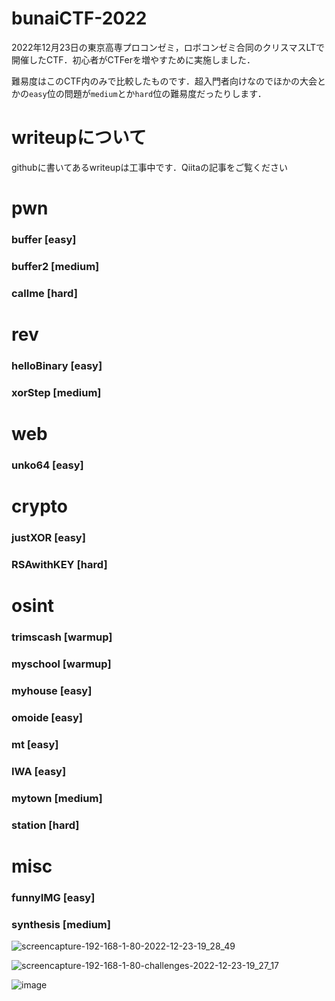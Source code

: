 # bunaiCTF-2022
2022年12月23日の東京高専プロコンゼミ，ロボコンゼミ合同のクリスマスLTで開催したCTF．初心者がCTFerを増やすために実施しました．


難易度はこのCTF内のみで比較したものです．超入門者向けなのでほかの大会とかの`easy`位の問題が`medium`とか`hard`位の難易度だったりします．

# writeupについて
githubに書いてあるwriteupは工事中です．Qiitaの記事をご覧ください

# pwn
### buffer [easy]
### buffer2 [medium]
### callme [hard]
# rev
### helloBinary [easy]
### xorStep [medium]
# web
### unko64 [easy]
# crypto
### justXOR [easy]
### RSAwithKEY [hard]
# osint
### trimscash [warmup]
### myschool [warmup]
### myhouse [easy]
### omoide [easy]
### mt [easy]
### IWA [easy]
### mytown [medium]
### station [hard]
# misc
### funnyIMG [easy]
### synthesis [medium]

![screencapture-192-168-1-80-2022-12-23-19_28_49](https://user-images.githubusercontent.com/42578480/209422527-3edfdfb2-8696-46c8-a3ce-6afd6894b235.png)


![screencapture-192-168-1-80-challenges-2022-12-23-19_27_17](https://user-images.githubusercontent.com/42578480/209422524-08911038-a35b-4dfe-bb6f-0ca0f90b78cb.png)

![image](https://user-images.githubusercontent.com/42578480/209422543-1f853913-0ec2-4832-bdf9-94e54ad03d9d.png)

